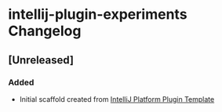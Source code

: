 <!-- Keep a Changelog guide -> https://keepachangelog.com -->

# intellij-plugin-experiments Changelog

## [Unreleased]
### Added
- Initial scaffold created from [IntelliJ Platform Plugin Template](https://github.com/JetBrains/intellij-platform-plugin-template)
